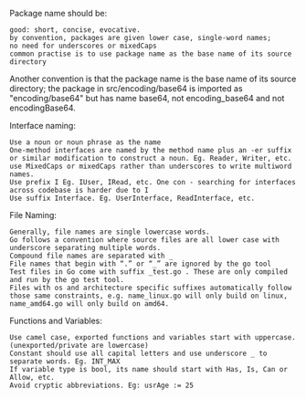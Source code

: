 Package name should be:

    good: short, concise, evocative.
    by convention, packages are given lower case, single-word names;
    no need for underscores or mixedCaps
    common practise is to use package name as the base name of its source directory

Another convention is that the package name is the base name of its source directory; the package in src/encoding/base64 is imported as "encoding/base64" but has name base64, not encoding_base64 and not encodingBase64.

Interface naming:

    Use a noun or noun phrase as the name
    One-method interfaces are named by the method name plus an -er suffix or similar modification to construct a noun. Eg. Reader, Writer, etc.
    use MixedCaps or mixedCaps rather than underscores to write multiword names.
    Use prefix I Eg. IUser, IRead, etc. One con - searching for interfaces across codebase is harder due to I
    Use suffix Interface. Eg. UserInterface, ReadInterface, etc.

File Naming:

    Generally, file names are single lowercase words.
    Go follows a convention where source files are all lower case with underscore separating multiple words.
    Compound file names are separated with _
    File names that begin with “.” or “_” are ignored by the go tool
    Test files in Go come with suffix _test.go . These are only compiled and run by the go test tool.
    Files with os and architecture specific suffixes automatically follow those same constraints, e.g. name_linux.go will only build on linux, name_amd64.go will only build on amd64.

Functions and Variables:

    Use camel case, exported functions and variables start with uppercase. (unexported/private are lowercase)
    Constant should use all capital letters and use underscore _ to separate words. Eg. INT_MAX
    If variable type is bool, its name should start with Has, Is, Can or Allow, etc.
    Avoid cryptic abbreviations. Eg: usrAge := 25
